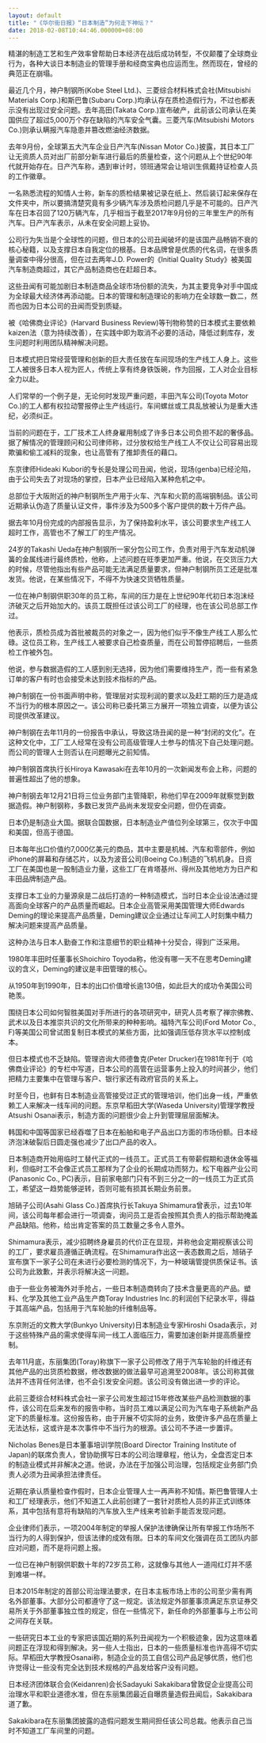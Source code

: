 ```yaml
---
layout: default
title: "《华尔街日报》“日本制造”为何走下神坛？"
date: 2018-02-08T10:44:46.000000+08:00
---
```


精湛的制造工艺和生产效率曾帮助日本经济在战后成功转型，不仅颠覆了全球商业行为，各种大谈日本制造业的管理手册和经商宝典也应运而生。然而现在，曾经的典范正在崩塌。

最近几个月，神户制钢所(Kobe Steel Ltd.)、三菱综合材料株式会社(Mitsubishi Materials Corp.)和斯巴鲁(Subaru Corp.)均承认存在质检造假行为，不过也都表示没有出现过安全问题。去年高田(Takata Corp.)宣布破产，此前该公司承认在美国供应了超过5,000万个存在缺陷的汽车安全气囊。三菱汽车(Mitsubishi Motors Co.)则承认瞒报汽车隐患并篡改燃油经济数据。

去年9月份，全球第五大汽车企业日产汽车(Nissan Motor Co.)披露，其日本工厂让无资质人员对出厂前部分新车进行最后的质量检查，这个问题从上个世纪90年代就开始存在。日产汽车称，遇到审计时，领班通常会让培训生佩戴持证检查人员的工作徽章。

一名熟悉流程的知情人士称，新车的质检结果被记录在纸上、然后装订起来保存在文件夹中，所以要搞清楚究竟有多少辆汽车涉及质检问题几乎是不可能的。日产汽车在日本召回了120万辆汽车，几乎相当于截至2017年9月份的三年里生产的所有汽车。日产汽车表示，从未在安全问题上妥协。

公司行为失当是个全球性的问题，但日本的公司丑闻破坏的是该国产品畅销不衰的核心秘籍，以及支撑日本自我定位的根基。日本品牌曾是优质的代名词，在很多质量调查中得分很高，但在过去两年J.D. Power的《Initial Quality Study》被美国汽车制造商超过，其它产品制造商也在赶超日本。

这些丑闻有可能加剧日本制造商品全球市场份额的流失，为其主要竞争对手中国成为全球最大经济体再添动能。日本的管理和制造理论的影响力在全球数一数二，然而也因为日本公司的丑闻而受到质疑。

被《哈佛商业评论》(Harvard Business Review)等刊物称赞的日本模式主要依赖kaizen法（意为持续改善），在实践中即为取消不必要的活动，降低过剩库存，发生问题时利用团队精神解决问题。

日本模式把日常经营管理和创新的巨大责任放在车间现场的生产线工人身上。这些工人被很多日本人视为匠人，传统上享有终身铁饭碗，作为回报，工人对企业目标全力以赴。

人们常举的一个例子是，无论何时发现严重问题，丰田汽车公司(Toyota Motor Co.)的工人都有权拉动警报停止生产线运行。车间螺丝或工具乱放被认为是重大违纪，必须纠正。

当前的问题在于，工厂技术工人终身雇用制成了许多日本公司负担不起的奢侈品。据了解情况的管理顾问和公司律师称，过分放权给生产线工人不仅让公司容易出现欺骗和偷工减料的现象，也让高管有了推卸责任的藉口。

东京律师Hideaki Kubori的专长是处理公司丑闻，他说，现场(genba)已经沦陷，由于公司失去了对现场的掌控，日本产业已经陷入某种危机之中。

总部位于大阪附近的神户制钢所生产用于火车、汽车和火箭的高端钢制品。该公司近期承认伪造了质量认证文件，事件涉及为500多个客户提供的数十万件产品。

据去年10月份完成的内部报告显示，为了保持盈利水平，该公司要求生产线工人超时工作，高管也不了解工厂的生产情况。

24岁的Takashi Ueda在神户制钢所一家分包公司工作，负责对用于汽车发动机弹簧的金属线进行最终质检，他称，上述问题在旺季更加严重。他说，在交货压力大的时候，尽管他指出有些产品可能无法满足质量要求，但神户制钢所员工还是批准发货。他说，在某些情况下，不得不为快速交货牺牲质量。

一位在神户制钢供职30年的员工称，车间的压力是在上世纪90年代初日本泡沫经济破灭之后开始加大的。该员工既担任过该公司工厂的经理，也在该公司总部工作过。

他表示，质检员成为首批被裁员的对象之一，因为他们似乎不像生产线工人那么忙碌。这位员工称，生产线工人被要求自己检查质量，而在公司暂停招聘后，一些质检工作被外包。

他说，参与数据造假的工人感到别无选择，因为他们需要维持生产，而一些有紧急订单的客户有时也会接受未达到技术指标的产品。

神户制钢在一份书面声明中称，管理层对实现利润的要求以及赶工期的压力是造成不当行为的根本原因之一。该公司称已委托第三方展开一项独立调查，以便为该公司提供改革建议。

神户制钢在去年11月的一份报告中承认，导致这场丑闻的是一种“封闭的文化”。在这种文化中，工厂工人经常在没有公司高级管理人士参与的情况下自己处理问题。而公司的管理人士则否认在问题曝光之前知情。

神户制钢首席执行长Hiroya Kawasaki在去年10月的一次新闻发布会上称，问题的普遍性超出了他的想象。

神户制钢去年12月21日将三位业务部门主管降职，称他们早在2009年就察觉到数据造假。神户制钢称，多数已发货产品尚未发现安全问题，但仍在调查。

日本仍是制造业大国。据联合国数据，日本制造业产值位列全球第三，仅次于中国和美国，但高于德国。

日本每年出口价值约7,000亿美元的商品，其中主要是机械、汽车和零部件，例如iPhone的屏幕和存储芯片，以及为波音公司(Boeing Co.)制造的飞机机身。日资工厂在美国也是一股制造业力量，这些工厂在肯塔基州、得州及其他地方为日产和丰田品牌制造产品。

支撑日本工业的力量源泉是二战后打造的一种制造模式，当时日本企业设法通过提高面向全球客户的产品质量而崛起。日本企业高管采用美国管理大师Edwards Deming的理论来提高产品质量，Deming建议企业通过让车间工人时刻集中精力解决问题来提高产品质量。

这种办法与日本人勤奋工作和注意细节的职业精神十分契合，得到广泛采用。

1980年丰田时任董事长Shoichiro Toyoda称，他没有哪一天不在思考Deming建议的含义，Deming的建议是丰田管理的核心。

从1950年到1990年，日本的出口价值增长逾130倍，如此巨大的成功令美国公司艳羡。

围绕日本公司如何智胜美国对手所进行的各项研究中，研究人员考察了禅宗佛教、武术以及日本推崇共识的文化所带来的种种影响。福特汽车公司(Ford Motor Co., F)等美国公司曾试图复制日本模式的某些方面，比如强调压低存货水平以控制成本。

但日本模式也不乏缺陷。管理咨询大师德鲁克(Peter Drucker)在1981年刊于《哈佛商业评论》的专栏中写道，日本公司的高管在运营事务上投入的时间甚少，他们把精力主要集中在管理与客户、银行家还有政府官员的关系上。

时至今日，也鲜有日本制造业高管接受过正式的管理培训，他们出身一线，严重依赖工人来解决一线车间的问题。东京早稻田大学(Waseda University)管理学教授Atsushi Osanai表示，制造方面的问题很少会上升到管理层层面解决。

韩国和中国等国家已经吞噬了日本在船舶和电子产品出口方面的市场份额。日本经济泡沫破裂后日圆走强也减少了出口产品的收入。

日本制造商开始用临时工替代正式的一线员工。正式员工有带薪假期和退休金等福利，但临时工不会像正式员工那样为了企业的长期成功而努力。松下电器产业公司(Panasonic Co., PC)表示，目前家电部门只有不到三分之一的一线员工为正式员工，希望这一趋势能够逆转，否则可能有损其长期业务前景。

旭硝子公司(Asahi Glass Co.)首席执行长Takuya Shimamura曾表示，过去10年间，该公司每年都会进行一项调查，询问员工是否会按照其负责人的指示帮助掩盖产品缺陷。他称，给出肯定答案的员工数量之多令人意外。

Shimamura表示，减少招聘终身雇员的代价正在显现，并称他会定期视察该公司的工厂，要求雇员遵循正确流程。在Shimamura作出这一表态数周之后，旭硝子宣布旗下一家子公司在未进行必要检测的情况下，为一种玻璃管提供质保证书。该公司为此致歉，并表示将解决这一问题。

由于一些业务被海外对手抢占，一些日本制造商转向了技术含量更高的产品。塑料、化学及其他工业产品生产商Toray Industries Inc.的利润创下纪录水平，得益于其高端产品，包括用于汽车轮胎的纤维制品等。

东京附近的文教大学(Bunkyo University)日本制造业专家Hiroshi Osada表示，对于这些特殊产品的需求使得车间一线工人面临压力，需要加速创新并提高质量控制。

去年11月底，东丽集团(Toray)称旗下一家子公司修改了用于汽车轮胎的纤维还有其他产品的出货质检数据，修改数据的做法最早可追溯至2008年。该公司称其做法并不违背任何法律，也不会引发安全问题。该公司没有做出进一步的评论。

此前三菱综合材料株式会社一家子公司发生超过15年修改某些产品检测数据的事件，该公司在后来发布的报告中称，当时员工难以满足公司为汽车电子系统新产品定下的质量标准。这份报告称，由于开展不切实际的业务，致使许多产品在质量上无法达标，这或许是本次事件中不当行为的根源。该公司不予进一步置评。

Nicholas Benes是日本董事培训学院(Board Director Training Institute of Japan)的联席负责人，曾协助撰写日本的公司治理章程，他认为，全盘否定日本的制造业模式并非解决之道。他说，办法在于加强公司治理，包括规定业务部门负责人必须为丑闻承担法律责任。

近期在承认质量检查作假时，日本企业管理人士一再声称不知情。斯巴鲁管理人士和工厂经理表示，他们不知道工人此前创建了一套针对质检人员的非正式训练体系，其中包括有意将有缺陷的汽车放入生产线来考验新手能否发现问题。

企业律师们表示，一项2004年制定的举报人保护法律确保让所有举报工作场所不当行为的人得到保护，但该法律的成效有限。日本的车间文化强调在员工团队内部应对问题，而不是将问题上报。

一位已在神户制钢供职数十年的72岁员工称，这就像与其他人一道闯红灯并不感到难堪一样。

日本2015年制定的首部公司治理法要求，在日本主板市场上市的公司至少需有两名外部董事。大部分公司都遵守了这一规定。该法规定外部董事须满足东京证券交易所关于外部董事独立性的规定，但在一些情况下，新任命的外部董事与上市公司之间存在关联。

一些研究日本工业的专家把该国近期的系列丑闻视为一个积极迹象，因为这意味着问题正在浮现和得到解决。另一些人士指出，日本的一些质量标准也许高得不切实际。早稻田大学教授Osanai称，制造企业的员工自信公司产品足够优质，他们也许觉得让一些没有完全达到技术规格的产品发给客户没有问题。

日本经济团体联合会(Keidanren)会长Sadayuki Sakakibara曾敦促企业提高公司治理水平和职业道德水准，但在东丽集团最近自曝质量造假丑闻后，Sakakibara道了歉。

Sakakibara在东丽集团披露的造假问题发生期间担任该公司总裁。他表示自己当时不知道工厂车间里的问题。

